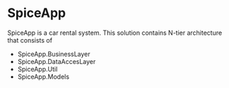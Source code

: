 # SpiceApp
SpiceApp is a car rental system. This solution contains N-tier architecture that consists of

  - SpiceApp.BusinessLayer
  - SpiceApp.DataAccesLayer
  - SpiceApp.Util
  - SpiceApp.Models
  
